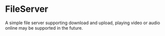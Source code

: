 # FileServer
A simple file server supporting download and upload, playing video or audio online may be supported in the future.  
